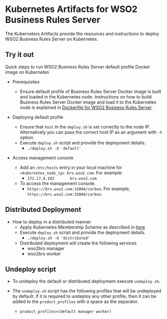 # Kubernetes Artifacts for WSO2 Business Rules Server #
The Kuberneters Artifacts provide the resources and instructions to deploy WSO2 Business Rules Server on Kubernetes.

## Try it out
Quick steps to run WSO2 Business Rules Server default profile Docker image on Kubernetes

* Prerequisites
    - Ensure default profile of Business Rules Server Docker image is built and loaded in the Kubernetes node.
    Instructions on how to build Business Rules Server Docker image and load it to the Kubernetes node is explained in [Dockerfile for WSO2 Business Rules Server](https://github.com/wso2/dockerfiles/blob/master/wso2brs/README.md#building-the-docker-images).

* Deploying default profile
    - Ensure that `host` in the `deploy.sh` is set correctly to the node IP. Alternatively you can pass the correct host IP as an argument with `-h` option.
    - Execute `deploy.sh` script and provide the deployment details.
        + `./deploy.sh -d 'default'`

* Access management console
    - Add an `/etc/hosts` entry in your local machine for `<kubernetes_node_ip> brs.wso2.com`. For example:
        + `172.17.8.102       brs.wso2.com`
    - To access the management console.
        +  `https://brs.wso2.com:32004/carbon`. For example, `https://brs.wso2.com:32004/carbon`.

## Distributed Deployment

* How to deploy in a distributed manner
    - Apply Kubernetes Membership Scheme as described in [here](https://docs.wso2.com/display/KA100/Kubernetes+Membership+Scheme+for+WSO2+Carbon)
    - Execute `deploy.sh` script and provide the deployment details.
        + `./deploy.sh -d 'distributed'`
    - Distributed deployment will create the following services
        + wso2brs manager
        + wso2brs worker

## Undeploy script
* To undeploy the default or distributed deployment execute `undeploy.sh`.

* The `undeploy.sh` script has the following profiles that will be undeployed by default. If it is required to undeploy any other profile, then it can be added to the `product_profiles` with a space as the separator.
    - `product_profiles=(default manager worker)`
